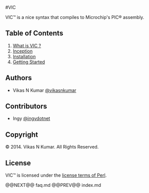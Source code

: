 #VIC

VIC&trade; is a nice syntax that compiles to Microchip's PIC&reg; assembly.

## Table of Contents

1. [What is VIC ?](faq.html)
1. [Inception](inception.html)
1. [Installation](install.html)
1. [Getting Started](gettingstarted.html)

## Authors

- Vikas N Kumar [@vikasnkumar](https://github.com/vikasnkumar/)

## Contributors

- Ingy [@ingydotnet](https://github.com/ingydotnet/)

## Copyright

&copy; 2014. Vikas N Kumar. All Rights Reserved.

## License

VIC&trade; is licensed under the [license terms of
Perl](http://dev.perl.org/licenses/).

@@NEXT@@ faq.md @@PREV@@ index.md
